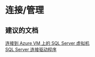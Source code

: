 <properties
    pageTitle="connectivity/administration & management"
    description="连接/管理"
    service="microsoft.compute"
    resource="virtualmachines"
    authors="aashu"
    displayOrder=""
    selfHelpType="generic"
    supportTopicIds="32511130"
    resourceTags="windowsSQL"
    productPesIds="14745"
    cloudEnvironments="public"
/>


# 连接/管理

## **建议的文档**
[连接到 Azure VM 上的 SQL Server 虚拟机](https://azure.microsoft.com/documentation/articles/virtual-machines-windows-classic-sql-connect/)<br>
[SQL Server 连接驱动程序](https://msdn.microsoft.com/library/mt654049.aspx)



<!--HONumber=Jul16_HO4-->



